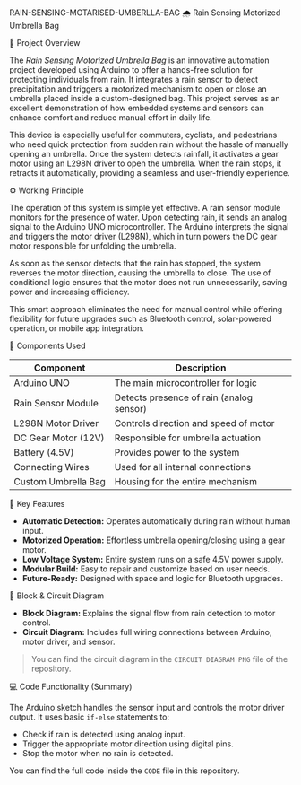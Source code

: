 RAIN-SENSING-MOTARISED-UMBERLLA-BAG
🌧️ Rain Sensing Motorized Umbrella Bag

📌 Project Overview

The *Rain Sensing Motorized Umbrella Bag* is an innovative automation project developed using Arduino to offer a hands-free solution for protecting individuals from rain. It integrates a rain sensor to detect precipitation and triggers a motorized mechanism to open or close an umbrella placed inside a custom-designed bag. This project serves as an excellent demonstration of how embedded systems and sensors can enhance comfort and reduce manual effort in daily life.

This device is especially useful for commuters, cyclists, and pedestrians who need quick protection from sudden rain without the hassle of manually opening an umbrella. Once the system detects rainfall, it activates a gear motor using an L298N driver to open the umbrella. When the rain stops, it retracts it automatically, providing a seamless and user-friendly experience.



⚙️ Working Principle

The operation of this system is simple yet effective. A rain sensor module monitors for the presence of water. Upon detecting rain, it sends an analog signal to the Arduino UNO microcontroller. The Arduino interprets the signal and triggers the motor driver (L298N), which in turn powers the DC gear motor responsible for unfolding the umbrella.

As soon as the sensor detects that the rain has stopped, the system reverses the motor direction, causing the umbrella to close. The use of conditional logic ensures that the motor does not run unnecessarily, saving power and increasing efficiency.

This smart approach eliminates the need for manual control while offering flexibility for future upgrades such as Bluetooth control, solar-powered operation, or mobile app integration.



🧾 Components Used

| Component             | Description                              |
|----------------------|------------------------------------------|
| Arduino UNO          | The main microcontroller for logic       |
| Rain Sensor Module   | Detects presence of rain (analog sensor) |
| L298N Motor Driver   | Controls direction and speed of motor    |
| DC Gear Motor (12V)  | Responsible for umbrella actuation       |
| Battery (4.5V)       | Provides power to the system             |
| Connecting Wires     | Used for all internal connections        |
| Custom Umbrella Bag  | Housing for the entire mechanism         |



🧠 Key Features

- **Automatic Detection:** Operates automatically during rain without human input.
- **Motorized Operation:** Effortless umbrella opening/closing using a gear motor.
- **Low Voltage System:** Entire system runs on a safe 4.5V power supply.
- **Modular Build:** Easy to repair and customize based on user needs.
- **Future-Ready:** Designed with space and logic for Bluetooth upgrades.



📐 Block & Circuit Diagram

- **Block Diagram:** Explains the signal flow from rain detection to motor control.
- **Circuit Diagram:** Includes full wiring connections between Arduino, motor driver, and sensor.

> You can find the circuit diagram in the `CIRCUIT DIAGRAM PNG` file of the repository.



💻 Code Functionality (Summary)

The Arduino sketch handles the sensor input and controls the motor driver output. It uses basic `if-else` statements to:
- Check if rain is detected using analog input.
- Trigger the appropriate motor direction using digital pins.
- Stop the motor when no rain is detected.

You can find the full code inside the `CODE` file in this repository.


